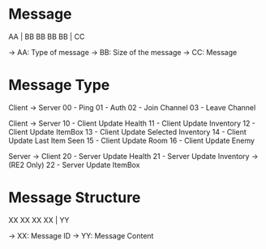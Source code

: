 # Message

AA | BB BB BB BB | CC 

-> AA: Type of message
-> BB: Size of the message
-> CC: Message 

# Message Type

Client -> Server
00 - Ping
01 - Auth
02 - Join Channel
03 - Leave Channel

Client -> Server
10 - Client Update Health 
11 - Client Update Inventory
12 - Client Update ItemBox
13 - Client Update Selected Inventory
14 - Client Update Last Item Seen
15 - Client Update Room
16 - Client Update Enemy

Server -> Client
20 - Server Update Health
21 - Server Update Inventory -> (RE2 Only)
22 - Server Update ItemBox 

# Message Structure

XX XX XX XX | YY

-> XX: Message ID
-> YY: Message Content
